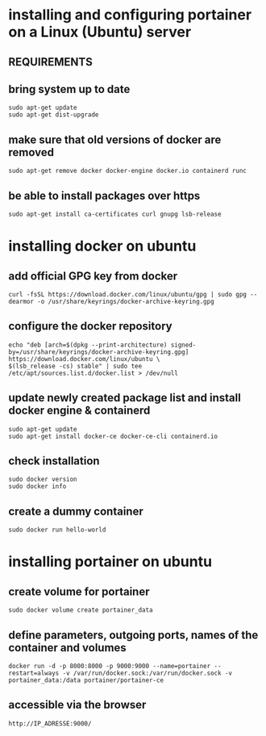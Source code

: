 # installing and configuring portainer on a Linux (Ubuntu) server

## REQUIREMENTS

## bring system up to date
```
sudo apt-get update 
sudo apt-get dist-upgrade
``` 
## make sure that old versions of docker are removed
```
sudo apt-get remove docker docker-engine docker.io containerd runc
```
## be able to install packages over https
```
sudo apt-get install ca-certificates curl gnupg lsb-release
```
# installing docker on ubuntu
## add official GPG key from docker
```
curl -fsSL https://download.docker.com/linux/ubuntu/gpg | sudo gpg --dearmor -o /usr/share/keyrings/docker-archive-keyring.gpg
``` 
## configure the docker repository
```
echo "deb [arch=$(dpkg --print-architecture) signed-by=/usr/share/keyrings/docker-archive-keyring.gpg] https://download.docker.com/linux/ubuntu \
$(lsb_release -cs) stable" | sudo tee /etc/apt/sources.list.d/docker.list > /dev/null
```
## update newly created package list and install docker engine & containerd 
```
sudo apt-get update
sudo apt-get install docker-ce docker-ce-cli containerd.io
```
## check installation
```
sudo docker version
sudo docker info
```
## create a dummy container
``` 	
sudo docker run hello-world
```
# installing portainer on ubuntu

## create volume for portainer
```
sudo docker volume create portainer_data
``` 
## define parameters, outgoing ports, names of the container and volumes
```
docker run -d -p 8000:8000 -p 9000:9000 --name=portainer --restart=always -v /var/run/docker.sock:/var/run/docker.sock -v portainer_data:/data portainer/portainer-ce
``` 
## accessible via the browser
```
http://IP_ADRESSE:9000/
```
